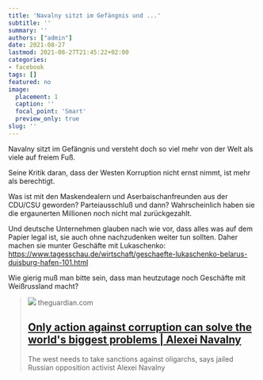 ```yaml
---
title: 'Navalny sitzt im Gefängnis und ...'
subtitle: ''
summary: ''
authors: ["admin"]
date: 2021-08-27
lastmod: 2021-08-27T21:45:22+02:00
categories:
- facebook
tags: []
featured: no
image:
  placement: 1
  caption: ''
  focal_point: 'Smart'
  preview_only: true
slug: ''
---
```

Navalny sitzt im Gefängnis und versteht doch so viel mehr von der Welt als viele auf freiem Fuß. 

Seine Kritik daran, dass der Westen Korruption nicht ernst nimmt, ist mehr als berechtigt. 

Was ist mit den Maskendealern und Aserbaischanfreunden aus der CDU/CSU geworden? Parteiausschluß und dann? Wahrscheinlich haben sie die ergaunerten Millionen noch nicht mal zurückgezahlt.

Und deutsche Unternehmen glauben nach wie vor, dass alles was auf dem Papier legal ist, sie auch ohne nachzudenken weiter tun sollten. Daher machen sie munter Geschäfte mit Lukaschenko: https://www.tagesschau.de/wirtschaft/geschaefte-lukaschenko-belarus-duisburg-hafen-101.html 

Wie gierig muß man bitte sein, dass man heutzutage noch Geschäfte mit Weißrussland macht?
> [![](https://i.guim.co.uk/img/media/216bc7387da62fbdc6dfbb4b9821a402a550ae08/0_144_3500_2100/master/3500.jpg?width=1200&height=630&quality=85&auto=format&fit=crop&overlay-align=bottom%2Cleft&overlay-width=100p&overlay-base64=L2ltZy9zdGF0aWMvb3ZlcmxheXMvdGctb3BpbmlvbnMtYWdlLTIwMjEucG5n&enable=upscale&s=9b9e4c2fcc589047fbc6a3aa38a38923)](https://www.theguardian.com/commentisfree/2021/aug/19/action-against-corruption-russian-sanctions-oligarchs-alexei-navalny)
> theguardian.com
> ## [Only action against corruption can solve the world's biggest problems | Alexei Navalny](https://www.theguardian.com/commentisfree/2021/aug/19/action-against-corruption-russian-sanctions-oligarchs-alexei-navalny)
>
>The west needs to take sanctions against oligarchs, says jailed Russian opposition activist Alexei Navalny

